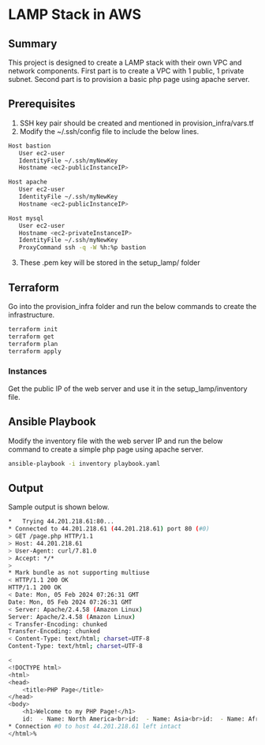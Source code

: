 # LAMP Stack in AWS

## Summary

This project is designed to create a LAMP stack with their own VPC and network components.
First part is to create a VPC with 1 public, 1 private subnet.
Second part is to provision a basic php page using apache server.

## Prerequisites

1. SSH key pair should be created and mentioned in provision_infra/vars.tf
2. Modify the ~/.ssh/config file to include the below lines.

```bash
Host bastion
   User ec2-user
   IdentityFile ~/.ssh/myNewKey
   Hostname <ec2-publicInstanceIP>

Host apache
   User ec2-user
   IdentityFile ~/.ssh/myNewKey
   Hostname <ec2-publicInstanceIP>

Host mysql
   User ec2-user
   Hostname <ec2-privateInstanceIP>
   IdentityFile ~/.ssh/myNewKey
   ProxyCommand ssh -q -W %h:%p bastion
```

3. These .pem key will be stored in the setup_lamp/ folder

## Terraform

Go into the provision_infra folder and run the below commands to create the infrastructure.

```bash
terraform init
terraform get
terraform plan
terraform apply
```

### Instances

Get the public IP of the web server and use it in the setup_lamp/inventory file.

## Ansible Playbook

Modify the inventory file with the web server IP and run the below command to create a simple php page using apache server.

```bash
ansible-playbook -i inventory playbook.yaml
```

## Output

Sample output is shown below.

```bash
*   Trying 44.201.218.61:80...
* Connected to 44.201.218.61 (44.201.218.61) port 80 (#0)
> GET /page.php HTTP/1.1
> Host: 44.201.218.61
> User-Agent: curl/7.81.0
> Accept: */*
>
* Mark bundle as not supporting multiuse
< HTTP/1.1 200 OK
HTTP/1.1 200 OK
< Date: Mon, 05 Feb 2024 07:26:31 GMT
Date: Mon, 05 Feb 2024 07:26:31 GMT
< Server: Apache/2.4.58 (Amazon Linux)
Server: Apache/2.4.58 (Amazon Linux)
< Transfer-Encoding: chunked
Transfer-Encoding: chunked
< Content-Type: text/html; charset=UTF-8
Content-Type: text/html; charset=UTF-8

<
<!DOCTYPE html>
<html>
<head>
    <title>PHP Page</title>
</head>
<body>
    <h1>Welcome to my PHP Page!</h1>
    id:  - Name: North America<br>id:  - Name: Asia<br>id:  - Name: Africa<br>id:  - Name: Europe<br>id:  - Name: South America<br>id:  - Name: Oceania<br>id:  - Name: Antarctica<br></body>
* Connection #0 to host 44.201.218.61 left intact
</html>%
```
